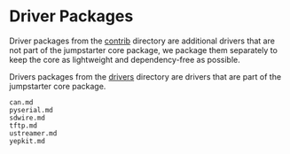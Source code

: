 # Driver Packages

Driver packages from the [contrib](https://github.com/jumpstarter-dev/jumpstarter/tree/main/contrib)
directory are additional drivers that are not part of the jumpstarter core package, we package
them separately to keep the core as lightweight and dependency-free as possible.

Drivers packages from the [drivers](https://github.com/jumpstarter-dev/jumpstarter/tree/main/jumpstarter/drivers) directory are drivers that are part of the jumpstarter core package.

```{toctree}
can.md
pyserial.md
sdwire.md
tftp.md
ustreamer.md
yepkit.md
